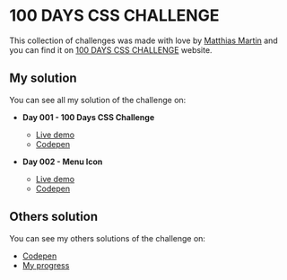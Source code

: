 ﻿# 100 DAYS CSS CHALLENGE

This collection of challenges was made with love by [Matthias Martin](https://www.stichwort-m.de) and you can find it on [100 DAYS CSS CHALLENGE](https://100dayscss.com) website.

## My solution

You can see all my solution of the challenge on:

- **Day 001 - 100 Days CSS Challenge**
  - [Live demo](https://alberto-rj.github.io/100-days-css-challenge/day-001-100-days-css-challenge)
  - [Codepen](https://codepen.io/albertorauljose/pen/YzMPQXE)

- **Day 002 - Menu Icon**
  - [Live demo](https://alberto-rj.github.io/100-days-css-challenge/day-002-menu-icon)
  - [Codepen](https://codepen.io/albertorauljose/pen/poBvgBL)

## Others solution

You can see my others solutions of the challenge on:

- [Codepen](https://codepen.io/albertorauljose/pens/public)
- [My progress](https://100dayscss.com/progress/albertorauljose)
